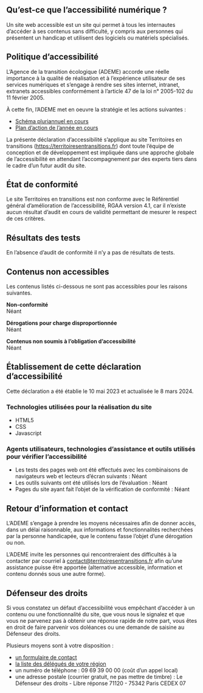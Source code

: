 ## Qu’est-ce que l’accessibilité numérique ?

Un site web accessible est un site qui permet à tous les internautes d’accéder à ses contenus sans difficulté, y compris aux personnes qui présentent un handicap et utilisent des logiciels ou matériels spécialisés.

## Politique d’accessibilité

L’Agence de la transition écologique (ADEME) accorde une réelle importance à la qualité de réalisation et à l’expérience utilisateur de ses services numériques et s’engage à rendre ses sites internet, intranet, extranets accessibles conformément à l’article 47 de la loi n° 2005-102 du 11 février 2005. 

À cette fin, l’ADEME met en oeuvre la stratégie et les actions suivantes :

- [Schéma pluriannuel en cours](https://librairie.ademe.fr/institutionnel/6794-schema-pluriannuel-de-mise-en-accessibilite-des-sites-web-de-l-ademe-2024-2026.html)
- [Plan d’action de l’année en cours](https://librairie.ademe.fr/institutionnel/6823-plan-annuel-de-mise-en-accessibilite-des-sites-web-de-l-ademe.html)

La présente déclaration d’accessibilité s’applique au site Territoires en transitions (https://territoiresentransitions.fr) dont toute l’équipe de conception et de développement est impliquée dans une approche globale de l’accessibilité en attendant l’accompagnement par des experts tiers dans le cadre d’un futur audit du site.

## État de conformité

Le site Territoires en transitions est non conforme avec le Référentiel général d’amélioration de l’accessibilité, RGAA version 4.1, car il n’existe aucun résultat d’audit en cours de validité permettant de mesurer le respect de ces critères.

## Résultats des tests

En l’absence d’audit de conformité il n’y a pas de résultats de tests.

## Contenus non accessibles

Les contenus listés ci-dessous ne sont pas accessibles pour les raisons suivantes.

**Non-conformité**
<br />Néant

**Dérogations pour charge disproportionnée**
<br />Néant

**Contenus non soumis à l’obligation d’accessibilité**
<br />Néant

## Établissement de cette déclaration d’accessibilité

Cette déclaration a été établie le 10 mai 2023 et actualisée le 8 mars 2024.

### Technologies utilisées pour la réalisation du site 

- HTML5
- CSS
- Javascript

### Agents utilisateurs, technologies d’assistance et outils utilisés pour vérifier l’accessibilité

- Les tests des pages web ont été effectués avec les combinaisons de navigateurs web et lecteurs d’écran suivants : Néant
- Les outils suivants ont été utilisés lors de l’évaluation : Néant
- Pages du site ayant fait l’objet de la vérification de conformité : Néant

## Retour d’information et contact

L’ADEME s’engage à prendre les moyens nécessaires afin de donner accès, dans un délai raisonnable, aux informations et fonctionnalités recherchées par la personne handicapée, que le contenu fasse l’objet d’une dérogation ou non.

L’ADEME invite les personnes qui rencontreraient des difficultés à la contacter par courriel à [contact@territoiresentransitions.fr](mailto:contact@territoiresentransitions.fr) afin qu’une assistance puisse être apportée (alternative accessible, information et contenu donnés sous une autre forme).

## Défenseur des droits

Si vous constatez un défaut d’accessibilité vous empêchant d’accéder à un contenu ou une fonctionnalité du site, que vous nous le signalez et que vous ne parvenez pas à obtenir une réponse rapide de notre part, vous êtes en droit de faire parvenir vos doléances ou une demande de saisine au Défenseur des droits. 

Plusieurs moyens sont à votre disposition :

- [un formulaire de contact](https://formulaire.defenseurdesdroits.fr/code/afficher.php?ETAPE=accueil_2016)
- [la liste des délégués de votre région](https://www.defenseurdesdroits.fr/office/)
- un numéro de téléphone : 09 69 39 00 00 (coût d’un appel local)
- une adresse postale (courrier gratuit, ne pas mettre de timbre) : Le Défenseur des droits - Libre réponse 71120 - 75342 Paris CEDEX 07
